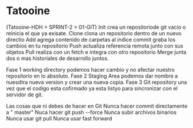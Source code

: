 # Tatooine
(Tatooine-HDH > SPRINT-2 > 01-GIT)
Init crea un repositoriode git vacio o reinicia el que ya exisate.
Clone clona un repositorio dentro de un nuevo directio
Add agrega contenido de carpetas al indice
commit  graba los cambios en tu repositorio
Push actualiza referencia remota junto con sus objetos
Pull realiza con un fetch e integra con otro repositorio
Merge junta dos o mas historiales de desarrollo juntos. 

Fase 1  working directory   podemos hacer cambio y no afectar nuestro repositorio en lo absoluto.
Fase 2 Staging Area     podemos dar nombre a nuesdtra nueva version y crear una nueva copia.
Fase 3 Git repository   una vez que el codigo esta cofirmado ya esta listyo para sincronizar con  el servidor de git. 

Las cosas que ni debes de hacer en Git 
  Nunca hacer commit directamente a " master"
  Nuca hacer git push --force
  Nunca subir archivos binarios Nunca usar git pull 
  Nunca usar fast forward 
